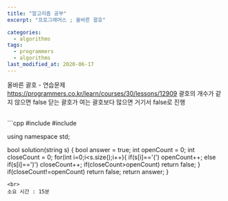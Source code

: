 ```yaml
---
title: "알고리즘 공부"
excerpt: "프로그래머스 ; 올바른 괄호"

categories:
  - algorithms
tags:
  - programmers
  - algorithms
last_modified_at: 2020-06-17
---
```

올바른 괄호 - 연습문제
<https://programmers.co.kr/learn/courses/30/lessons/12909>
괄호의 개수가 같지 않으면 false
닫는 괄호가 여는 괄호보다 많으면 거기서 false로 진행

<br>
```cpp
#include<string>
#include <iostream>

using namespace std;

bool solution(string s)
{
    bool answer = true;
    int openCount = 0;
    int closeCount = 0;
    for(int i=0;i<s.size();i++){
        if(s[i]=='(') openCount++;
        else if(s[i]==')') closeCount++;
        if(closeCount>openCount) return false;
    }
    if(closeCount!=openCount) return false;
    return answer;
}
```
<br>
소요 시간 : 15분

